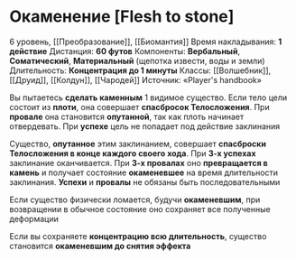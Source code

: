 # Окаменение [Flesh to stone]
6 уровень, [[Преобразование]], [[Биомантия]]
Время накладывания: **1 действие**
Дистанция: **60 футов**
Компоненты: **Вербальный**, **Соматический**, **Материальный** (щепотка извести, воды и земли)
Длительность: **Концентрация до 1 минуты**
Классы: [[Волшебник]], [[Друид]], [[Колдун]], [[Чародей]]
Источник: «Player's handbook»

Вы пытаетесь **сделать каменным** 1 видимое существо. Если тело цели состоит из **плоти**, она совершает **спасбросок Телосложения**. При **провале** она становится **опутанной**, так как плоть начинает отвердевать. При **успехе** цель не попадает под действие заклинания

Существо, **опутанное** этим заклинанием, совершает **спасброски Телосложения в конце каждого своего хода**. При **3-х успехах** заклинание оканчивается. При **3-х провалах** оно **превращается в камень** и получает состояние **окаменевшее** на время длительности заклинания. **Успехи** и **провалы** не обязаны быть последовательными

Если существо физически ломается, будучи **окаменевшим**, при возвращении в обычное состояние оно сохраняет все полученные деформации

Если вы сохраняете **концентрацию всю длительность**, существо становится **окаменевшим до снятия эффекта**
